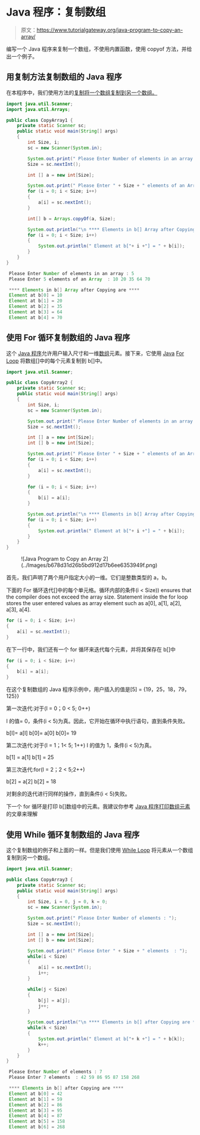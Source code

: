 # Java 程序：复制数组

> 原文：<https://www.tutorialgateway.org/java-program-to-copy-an-array/>

编写一个 Java 程序来复制一个数组，不使用内置函数，使用 copyof 方法，并给出一个例子。

## 用复制方法复制数组的 Java 程序

在本程序中，我们使用方法的[复制将一个数组复制到另一个数组。](https://www.tutorialgateway.org/java-arrays-copyof-method/)

```java
import java.util.Scanner;
import java.util.Arrays;

public class CopyArray1 {
	private static Scanner sc;
	public static void main(String[] args) 
	{
		int Size, i;
		sc = new Scanner(System.in);

		System.out.print(" Please Enter Number of elements in an array : ");
		Size = sc.nextInt();	

		int [] a = new int[Size];

		System.out.print(" Please Enter " + Size + " elements of an Array  : ");
		for (i = 0; i < Size; i++)
		{
			a[i] = sc.nextInt();
		}   

		int[] b = Arrays.copyOf(a, Size);

		System.out.println("\n **** Elements in b[] Array after Copying are **** ");
		for (i = 0; i < Size; i++)
		{
			System.out.println(" Element at b["+ i +"] = " + b[i]);
		}
	}
}
```

```java
 Please Enter Number of elements in an array : 5
 Please Enter 5 elements of an Array  : 10 20 35 64 70

 **** Elements in b[] Array after Copying are **** 
 Element at b[0] = 10
 Element at b[1] = 20
 Element at b[2] = 35
 Element at b[3] = 64
 Element at b[4] = 70
```

## 使用 For 循环复制数组的 Java 程序

这个 [Java 程序](https://www.tutorialgateway.org/learn-java-programs/)允许用户输入尺寸和一维[数组](https://www.tutorialgateway.org/java-array/)元素。接下来，它使用 [Java](https://www.tutorialgateway.org/java-tutorial/) [For Loop](https://www.tutorialgateway.org/java-for-loop/) 将数组[]中的每个元素复制到 b[]中。

```java
import java.util.Scanner;

public class CopyArray2 {
	private static Scanner sc;
	public static void main(String[] args) 
	{
		int Size, i;
		sc = new Scanner(System.in);

		System.out.print(" Please Enter Number of elements in an array : ");
		Size = sc.nextInt();	

		int [] a = new int[Size];
		int [] b = new int[Size];

		System.out.print(" Please Enter " + Size + " elements of an Array  : ");
		for (i = 0; i < Size; i++)
		{
			a[i] = sc.nextInt();
		}   

		for (i = 0; i < Size; i++)
		{
			b[i] = a[i];
		} 

		System.out.println("\n **** Elements in b[] Array after Copying are **** ");
		for (i = 0; i < Size; i++)
		{
			System.out.println(" Element at b["+ i +"] = " + b[i]);
		}
	}
}
```

<figure class="wp-block-image">![Java Program to Copy an Array 2](../Images/b678d31d26b5bd912d17b6ee6353949f.png)</figure>

首先，我们声明了两个用户指定大小的一维。它们是整数类型的 a，b。

下面的 For 循环迭代[]中的每个单元格。循环内部的条件(i < Size)) ensures that the compiler does not exceed the array size. Statement inside the for loop stores the user entered values as array element such as a[0], a[1], a[2], a[3], a[4].

```java
for (i = 0; i < Size; i++)
{
	a[i] = sc.nextInt();
}
```

在下一行中，我们还有一个 for 循环来迭代每个元素，并将其保存在 b[]中

```java
for (i = 0; i < Size; i++)
{
	b[i] = a[i];
}
```

在这个复制数组的 Java 程序示例中，用户插入的值是[5] = {19，25，18，79，125}}

第一次迭代:对于(I = 0；0 < 5; 0++)

I 的值= 0，条件(i < 5)为真。因此，它开始在循环中执行语句，直到条件失败。

b[I]= a[I]
b[0]= a[0]
b[0]= 19

第二次迭代:对于(I = 1；1< 5; 1++)
I 的值为 1，条件(i < 5)为真。

b[1] = a[1]
b[1] = 25

第三次迭代:for(I = 2；2 < 5;2++)

b[2] = a[2]
b[2] = 18

对剩余的迭代进行同样的操作，直到条件(i < 5)失败。

下一个 for 循环是打印 b[]数组中的元素。我建议你参考 [Java 程序打印数组元素](https://www.tutorialgateway.org/java-program-to-print-array-elements/)的文章来理解

## 使用 While 循环复制数组的 Java 程序

这个复制数组的例子和上面的一样。但是我们使用 [While Loop](https://www.tutorialgateway.org/java-while-loop/) 将元素从一个数组复制到另一个数组。

```java
import java.util.Scanner;

public class CopyArray3 {
	private static Scanner sc;
	public static void main(String[] args) 
	{
		int Size, i = 0, j = 0, k = 0;
		sc = new Scanner(System.in);

		System.out.print(" Please Enter Number of elements : ");
		Size = sc.nextInt();	

		int [] a = new int[Size];
		int [] b = new int[Size];

		System.out.print(" Please Enter " + Size + " elements  : ");
		while(i < Size)
		{
			a[i] = sc.nextInt();
			i++;
		}   

		while(j < Size)
		{
			b[j] = a[j];
			j++;
		} 

		System.out.println("\n **** Elements in b[] after Copying are **** ");
		while(k < Size)
		{
			System.out.println(" Element at b["+ k +"] = " + b[k]);
			k++;
		}
	}
}
```

```java
 Please Enter Number of elements : 7
 Please Enter 7 elements  : 42 59 86 95 87 158 268

 **** Elements in b[] after Copying are **** 
 Element at b[0] = 42
 Element at b[1] = 59
 Element at b[2] = 86
 Element at b[3] = 95
 Element at b[4] = 87
 Element at b[5] = 158
 Element at b[6] = 268
```